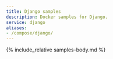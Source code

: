 ```yaml
---
title: Django samples
description: Docker samples for Django.
service: django
aliases:
- /compose/django/
---
```


{% include_relative samples-body.md %}